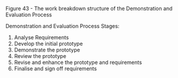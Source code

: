 Figure 43 - The work breakdown structure of the Demonstration and Evaluation Process

Demonstration and Evaluation Process Stages:

1. Analyse Requirements
2. Develop the initial prototype
3. Demonstrate the prototype
4. Review the prototype
5. Revise and enhance the prototype and requirements
6. Finalise and sign off requirements
